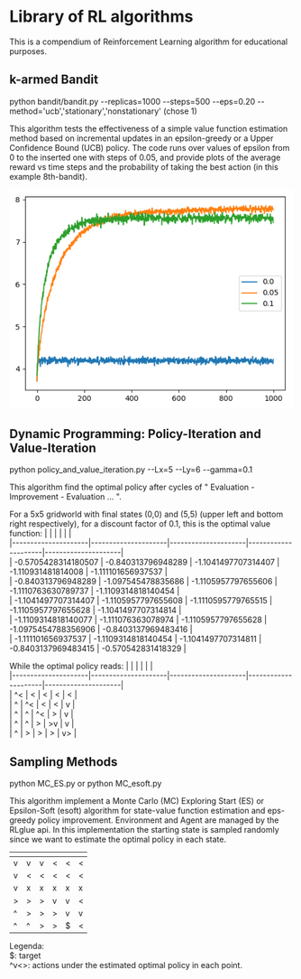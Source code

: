 # Library of RL algorithms
This is a compendium of Reinforcement Learning algorithm for educational purposes.  
## k-armed Bandit
python bandit/bandit.py --replicas=1000 --steps=500 --eps=0.20 --method='ucb','stationary','nonstationary' (chose 1)

This algorithm tests the effectiveness of a simple value function estimation method based on incremental updates in an epsilon-greedy or a Upper Confidence Bound (UCB) policy. 
The code runs over values of epsilon from 0 to the inserted one with steps of 0.05, and provide plots of the average reward vs time steps and the probability of taking the best action (in this example 8th-bandit). 

![alt text](https://github.com/pretidav/RL/raw/main/fig/k-bandit.png)

## Dynamic Programming: Policy-Iteration and Value-Iteration
python policy_and_value_iteration.py --Lx=5 --Ly=6 --gamma=0.1

This algorithm find the optimal policy after cycles of " Evaluation - Improvement - Evaluation ... ". 

For a 5x5 gridworld with final states (0,0) and (5,5) (upper left and bottom right respectively), for a discount factor of 0.1, 
this is the optimal value function: 
| <!-- -->            | <!-- -->            | <!-- -->            | <!-- -->            | <!-- -->            |  
|---------------------|---------------------|---------------------|---------------------|---------------------|  
| -0.5705428314180507 | -0.840313796948289  | -1.1041497707314407 | -1.110931481814008  | -1.111101656937537  |   
| -0.840313796948289  | -1.097545478835686  | -1.1105957797655606 | -1.1110763630789737 | -1.1109314818140454 |  
| -1.1041497707314407 | -1.1105957797655608 | -1.1110595779765515 | -1.1105957797655628 | -1.1041497707314814 |  
| -1.1109314818140077 | -1.111076363078974  | -1.1105957797655628 | -1.0975454788356906 | -0.8403137969483416 |  
| -1.111101656937537  | -1.1109314818140454 | -1.1041497707314811 | -0.8403137969483415 | -0.570542831418329  |  

While the optimal policy reads: 
| <!-- -->            | <!-- -->            | <!-- -->            | <!-- -->            | <!-- -->            |  
|---------------------|---------------------|---------------------|---------------------|---------------------|  
| ^< | < | < | < | < |   
| ^ | ^< | < | < | v |  
| ^ | ^ | ^< | > | v |  
| ^ | ^ | > | >v | v |  
| ^ | > | > | > | v> |  

## Sampling Methods

python MC_ES.py
or 
python MC_esoft.py

This algorithm implement a Monte Carlo (MC) Exploring Start (ES) or Epsilon-Soft (esoft) algorithm for state-value function estimation and eps-greedy policy improvement. Environment and Agent are managed by the RLglue api. In this implementation the starting state is sampled randomly since we want to estimate the optimal policy in each state. 

|<!-- -->|<!-- -->|<!-- -->|<!-- -->|<!-- -->|<!-- -->|    
|--------|--------|--------|--------|--------|--------|  
| v | v | v | < | < | < |  
| v | < | < | < | < | < |  
| v | x | x | x | x | x |  
| > | > | > | v | v | < |  
| ^ | > | > | > | v | v |  
| ^ | ^ | > | > | $ | < |  

Legenda:   
$: target   
^v<>: actions under the estimated optimal policy in each point.    
